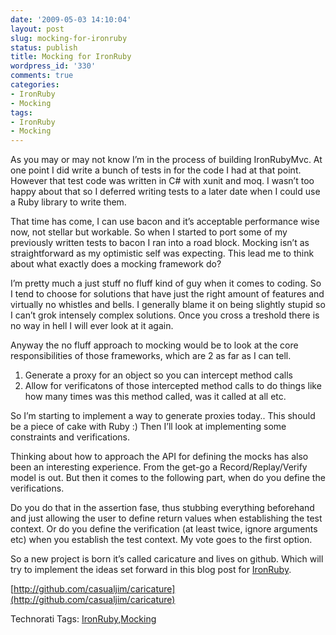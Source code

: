 ```yaml
---
date: '2009-05-03 14:10:04'
layout: post
slug: mocking-for-ironruby
status: publish
title: Mocking for IronRuby
wordpress_id: '330'
comments: true
categories:
- IronRuby
- Mocking
tags:
- IronRuby
- Mocking
---
```


As you may or may not know I’m in the process of building IronRubyMvc. At one point I did write a bunch of tests in for the code I had at that point. However that test code was written in C# with xunit and moq. I wasn’t too happy about that so I deferred writing tests to a later date when I could use a Ruby library to write them.

 

That time has come, I can use bacon and it’s acceptable performance wise now, not stellar but workable. So when I started to port some of my previously written tests to bacon I ran into a road block. Mocking isn’t as straightforward as my optimistic self was expecting. This lead me to think about what exactly does a mocking framework do?

 

I’m pretty much a just stuff no fluff kind of guy when it comes to coding. So I tend to choose for solutions that have just the right amount of features and virtually no whistles and bells. I generally blame it on being slightly stupid so I can’t grok intensely complex solutions. Once you cross a treshold there is no way in hell I will ever look at it again.

 

Anyway the no fluff approach to mocking would be to look at the core responsibilities of those frameworks, which are 2 as far as I can tell.

 

1. Generate a proxy for an object so you can intercept method calls     
2. Allow for verificatons of those intercepted method calls to do things like how many times was this method called, was it called at all etc.

 

So I’m starting to implement a way to generate proxies today.. This should be a piece of cake with Ruby :) Then I’ll look at implementing some constraints and verifications.

 

Thinking about how to approach the API for defining the mocks has also been an interesting experience. From the get-go a Record/Replay/Verify model is out. But then it comes to the following part, when do you define the verifications.

 

Do you do that in the assertion fase, thus stubbing everything beforehand and just allowing the user to define return values when establishing the test context. Or do you define the verification (at least twice, ignore arguments etc) when you establish the test context. My vote goes to the first option.

 

So a new project is born it’s called caricature and lives on github. Which will try to implement the ideas set forward in this blog post for [IronRuby](http://ironruby.net).

 

[http://github.com/casualjim/caricature](http://github.com/casualjim/caricature)

 

Technorati Tags: [IronRuby](http://technorati.com/tags/IronRuby),[Mocking](http://technorati.com/tags/Mocking)
